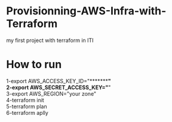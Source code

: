 # Provisionning-AWS-Infra-with-Terraform

my first project with terraform in ITI

# How to run 
1-export AWS_ACCESS_KEY_ID="*************" <br>
2-export AWS_SECRET_ACCESS_KEY="******"<br>
3-export AWS_REGION="your zone"<br>
4-terraform init <br>
5-terraform plan<br>
6-terraform aplly<br>

